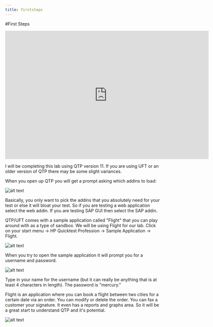 ```yaml
---
title: firststeps
---
```


#First Steps

<iframe width="660" height="415" src="https://www.youtube.com/embed/hSyQ4s6Gpyo" frameborder="0" allowfullscreen></iframe>

I will be completing this lab using QTP version 11. If you are using UFT or an older version of QTP there may be some slight variances. 

When you open up QTP you will get a prompt asking which addins to load: 

![alt text](https://cloud.githubusercontent.com/assets/10998057/10087777/b408c8fa-62db-11e5-9a15-09be68a3876c.PNG "Addins")

Basically, you only want to pick the addins that you absolutely need for your test or else it will bloat your test. So if you are testing a web application select the web addin. If you are testing SAP GUI then select the SAP addin. 

QTP/UFT comes with a sample application called "Flight" that you can play around with as a type of sandbox. We will be using Flight for our lab. Click on your start menu -> HP Quicktest Profession -> Sample Application -> Flight. 

![alt text](https://cloud.githubusercontent.com/assets/10998057/10087889/72850500-62dc-11e5-8078-bb4c2e75c40e.png "Flight")

When you try to open the sample application it will prompt you for a username and password. 

![alt text](https://cloud.githubusercontent.com/assets/10998057/10088027/60924a3c-62dd-11e5-99a0-79177b59cec6.PNG "LogIn")

Type in your name for the username (but it can really be anything that is at least 4 characters in length).
The password is "mercury."

Flight is an application where you can book a flight between two cities for a certain date via an order. You can modify or delete the order. You can fax a customer your signature. It even has a reports and graphs area. So it will be a great start to understand QTP and it's potential. 

![alt text](https://cloud.githubusercontent.com/assets/10998057/10088173/7e6478c2-62de-11e5-874d-c977f3300daa.PNG "Flight App")





